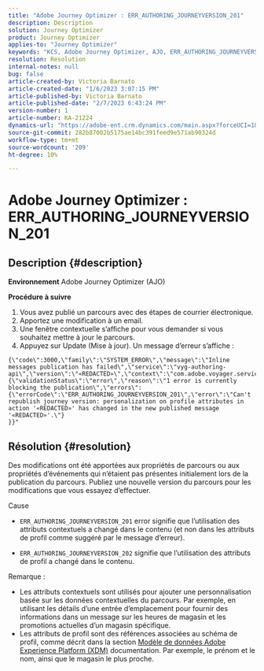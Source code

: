 ```yaml
---
title: "Adobe Journey Optimizer : ERR_AUTHORING_JOURNEYVERSION_201"
description: Description
solution: Journey Optimizer
product: Journey Optimizer
applies-to: "Journey Optimizer"
keywords: "KCS, Adobe Journey Optimizer, AJO, ERR_AUTHORING_JOURNEYVERSION_201, parcours non publié"
resolution: Resolution
internal-notes: null
bug: false
article-created-by: Victoria Barnato
article-created-date: "1/6/2023 3:07:15 PM"
article-published-by: Victoria Barnato
article-published-date: "2/7/2023 6:43:24 PM"
version-number: 1
article-number: KA-21224
dynamics-url: "https://adobe-ent.crm.dynamics.com/main.aspx?forceUCI=1&pagetype=entityrecord&etn=knowledgearticle&id=da5d0dcb-d38d-ed11-81ac-6045bd006239"
source-git-commit: 282b87002b5175ae14bc391feed9e571ab90324d
workflow-type: tm+mt
source-wordcount: '209'
ht-degree: 10%

---
```


# Adobe Journey Optimizer : ERR_AUTHORING_JOURNEYVERSION_201

## Description {#description}

<b>Environnement</b>
Adobe Journey Optimizer (AJO)


<b>Procédure à suivre</b>
1. Vous avez publié un parcours avec des étapes de courrier électronique.
2. Apportez une modification à un email.
3. Une fenêtre contextuelle s’affiche pour vous demander si vous souhaitez mettre à jour le parcours.
4. Appuyez sur Update (Mise à jour). Un message d’erreur s’affiche :



```
{\"code\":3000,\"family\":\"SYSTEM_ERROR\",\"message\":\"Inline messages publication has failed\",\"service\":\"vyg-authoring-api\",\"version\":\"«REDACTED»\",\"context\":\"com.adobe.voyager.service.authoring.restapis.v1_0.JourneyVersionsService:1864\",\"uid\":\"«REDACTED»\",\"extraInfo\":{\"validationStatus\":\"error\",\"reason\":\"1 error is currently blocking the publication\",\"errors\":
{\"errorCode\":\"ERR_AUTHORING_JOURNEYVERSION_201\",\"error\":\"Can't republish journey version: personalization on profile attributes in action '«REDACTED»' has changed in the new published message '«REDACTED»'.\"}
}}"
```



## Résolution {#resolution}


Des modifications ont été apportées aux propriétés de parcours ou aux propriétés d’événements qui n’étaient pas présentes initialement lors de la publication du parcours. Publiez une nouvelle version du parcours pour les modifications que vous essayez d’effectuer.


Cause
- `ERR_AUTHORING_JOURNEYVERSION_201` error signifie que l’utilisation des attributs contextuels a changé dans le contenu (et non dans les attributs de profil comme suggéré par le message d’erreur).


- `ERR_AUTHORING_JOURNEYVERSION_202` signifie que l’utilisation des attributs de profil a changé dans le contenu.


Remarque :

- Les attributs contextuels sont utilisés pour ajouter une personnalisation basée sur les données contextuelles du parcours. Par exemple, en utilisant les détails d’une entrée d’emplacement pour fournir des informations dans un message sur les heures de magasin et les promotions actuelles d’un magasin spécifique.
- Les attributs de profil sont des références associées au schéma de profil, comme décrit dans la section [Modèle de données Adobe Experience Platform (XDM)](https://experienceleague.adobe.com/docs/experience-platform/xdm/home.html?lang=fr) documentation. Par exemple, le prénom et le nom, ainsi que le magasin le plus proche.

